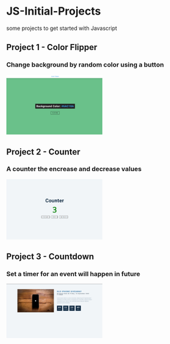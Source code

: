 # JS-Initial-Projects
some projects to get started with Javascript


## Project 1 - Color Flipper
### Change background by random color using a button 
<img src="https://github.com/petscaramussi/JS-Initial-Projects/blob/main/1/prints/print1.PNG" width="50%" hight="50%">

## Project 2 - Counter
### A counter the encrease and decrease values
<img src="https://github.com/petscaramussi/JS-Initial-Projects/blob/main/2/prints/print2.PNG" width="50%" hight="50%">

## Project 3 - Countdown
### Set a timer for an event will happen in future
<img src="https://github.com/petscaramussi/JS-Initial-Projects/blob/main/3/prints/print3.PNG" width="50%" hight="50%">
